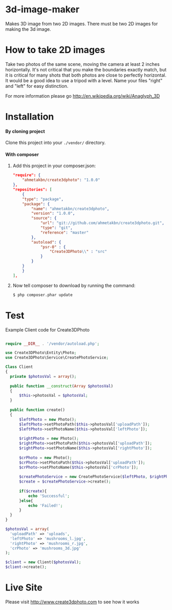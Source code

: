 # 3d-image-maker
Makes 3D image from two 2D images. There must be two 2D images for making the 3d image.

# How to take 2D images
Take two photos of the same scene, moving the camera at least 2 inches horizontally. It's not critical that you make the boundaries exactly match, but it is critical for many shots that both photos are close to perfectly horizontal. It would be a good idea to use a tripod with a level.
Name your files "right" and "left" for easy distinction.

For more information please go http://en.wikipedia.org/wiki/Anaglyph_3D

# Installation

#### By cloning project

Clone this project into your `./vendor/` directory.

#### With composer

1. Add this project in your composer.json:

    ```json
	"require": {
		"ahmetakbn/create3dphoto": "1.0.0"
	},
	"repositories": [
	    {
		"type": "package",
		"package": {
		    "name": "ahmetakbn/create3dphoto",
		    "version": "1.0.0",
		    "source": {
		        "url": "git://github.com/ahmetakbn/create3dphoto.git",
		        "type": "git",
		        "reference": "master"
		    },
		    "autoload": {
		        "psr-0" : {
		            "Create3DPhoto\\" : "src"
		        }
		    }
		}
	    }
	],
    ```

2. Now tell composer to download by running the command:

    ```bash
    $ php composer.phar update
    ```

# Test

Example Client code for Create3DPhoto

  ```php
  
  require __DIR__ . '/vendor/autoload.php';

  use Create3DPhoto\Entity\Photo;
  use Create3DPhoto\Service\CreatePhotoService;
  
  Class Client
  {
  	private $photosVal = array();
  	
  	public function __construct(Array $photosVal)
  	{
  		$this->photosVal = $photosVal;
  	}
  	
  	public function create()
  	{		
  		$leftPhoto = new Photo();
  		$leftPhoto->setPhotoPath($this->photosVal['uploadPath']);
  		$leftPhoto->setPhotoName($this->photosVal['leftPhoto']);
  		
  		$rightPhoto = new Photo();
  		$rightPhoto->setPhotoPath($this->photosVal['uploadPath']);
  		$rightPhoto->setPhotoName($this->photosVal['rightPhoto']);
  		
  		$crPhoto = new Photo();
  		$crPhoto->setPhotoPath($this->photosVal['uploadPath']);
  		$crPhoto->setPhotoName($this->photosVal['crPhoto']);
  		
  		$createPhotoService = new CreatePhotoService($leftPhoto, $rightPhoto, $crPhoto);
  		$create = $createPhotoService->create();
  		
  		if($create){
  			echo 'Successful';
  		}else{
  			echo 'Failed!';
  		}
  	}
  }
  
  $photosVal = array(
  	'uploadPath' => 'uploads',
  	'leftPhoto' => 'mushrooms_l.jpg',
  	'rightPhoto' => 'mushrooms_r.jpg',
  	'crPhoto' => 'mushrooms_3d.jpg'
  );
  
  $client = new Client($photosVal);
  $client->create();
  
  ```

# Live Site
Please visit http://www.create3dphoto.com to see how it works
